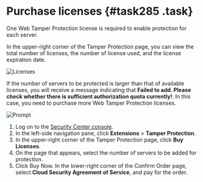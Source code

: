 # Purchase licenses {#task285 .task}

One Web Tamper Protection license is required to enable protection for each server.

In the upper-right corner of the Tamper Protection page, you can view the total number of licenses, the number of license used, and the license expiration date.

![Licenses](http://static-aliyun-doc.oss-cn-hangzhou.aliyuncs.com/assets/img/163020/156879004745476_en-US.png)

If the number of servers to be protected is larger than that of available licenses, you will receive a message indicating that **Failed to add. Please check whether there is sufficient authorization quota currently!**. In this case, you need to purchase more Web Tamper Protection licenses.

![Prompt](http://static-aliyun-doc.oss-cn-hangzhou.aliyuncs.com/assets/img/163020/156879004745477_en-US.png)

1.  Log on to the [Security Center console](https://yundun.console.aliyun.com/?p=sas).
2.  In the left-side navigation pane, click **Extensions** \> **Tamper Protection**.
3.  In the upper-right corner of the Tamper Protection page, click **Buy Licenses**.
4.  On the page that appears, select the number of servers to be added for protection.
5.  Click Buy Now. In the lower-right corner of the Confirm Order page, select **Cloud Security Agreement of Service**, and pay for the order.

